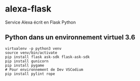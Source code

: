 alexa-flask
===========

Service Alexa écrit en Flask Python


Python dans un environnement virtuel 3.6
----------------------------------------
```
virtualenv -p python3 venv
source venv/bin/activate
pip install flask ask-sdk flask-ask-sdk
pip install gunicorn
pip install pygame
# Pour environnement de Dev VSCodium
pip install pylint rope
```
